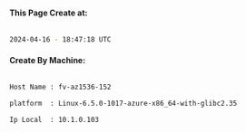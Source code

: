 
   
#### This Page Create at:

```bash

2024-04-16 - 18:47:18 UTC

```

#### Create By Machine:

```bash

Host Name : fv-az1536-152

platform  : Linux-6.5.0-1017-azure-x86_64-with-glibc2.35

Ip Local  : 10.1.0.103

```

